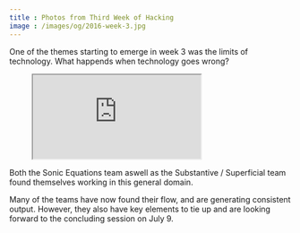 ```yaml
---
title : Photos from Third Week of Hacking
image : /images/og/2016-week-3.jpg
---
```

One of the themes starting to emerge in week 3 was the limits of technology. What happends when technology goes wrong?

<figure class="video">
	<iframe src="https://www.flickr.com/photos/125924023@N07/27851230921/in/set-72157667539413633/player/" allowfullscreen webkitallowfullscreen mozallowfullscreen oallowfullscreen msallowfullscreen></iframe>
</figure>

Both the Sonic Equations team aswell as the Substantive / Superficial team found themselves working in this general domain.

<!--excerpt-ends-->

Many of the teams have now found their flow, and are generating consistent output. However, they also have key elements to tie up and are looking forward to the concluding session on July 9.